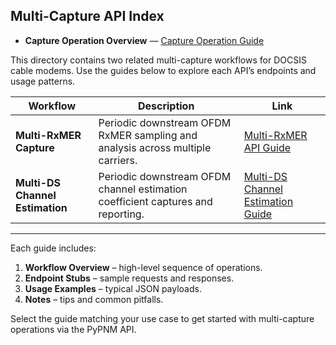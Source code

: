 ## Multi-Capture API Index

* **Capture Operation Overview** — [Capture Operation Guide](multi/capture-operation.md)

This directory contains two related multi-capture workflows for DOCSIS cable modems. Use the guides below to explore each API’s endpoints and usage patterns.

| Workflow                        | Description                                                                     | Link                                                                      |
| ------------------------------- | ------------------------------------------------------------------------------- | ------------------------------------------------------------------------- |
| **Multi-RxMER Capture**         | Periodic downstream OFDM RxMER sampling and analysis across multiple carriers.  | [Multi-RxMER API Guide](multi-capture-rxmer.md)                           |
| **Multi-DS Channel Estimation** | Periodic downstream OFDM channel estimation coefficient captures and reporting. | [Multi-DS Channel Estimation Guide](multi-capture-chan-est.md)             |

---

Each guide includes:

1. **Workflow Overview** – high-level sequence of operations.  
2. **Endpoint Stubs** – sample requests and responses.  
3. **Usage Examples** – typical JSON payloads.  
4. **Notes** – tips and common pitfalls.

Select the guide matching your use case to get started with multi-capture operations via the PyPNM API.
